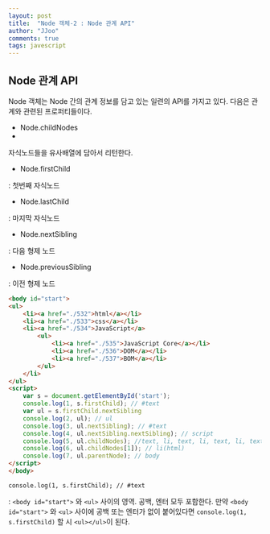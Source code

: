 ```yaml
---
layout: post
title:  "Node 객체-2 : Node 관계 API"
author: "JJoo"
comments: true
tags: javescript
---
```



## Node 관계 API 

Node 객체는 Node 간의 관계 정보를 담고 있는 일련의 API를 가지고 있다. 다음은 관계와 관련된 프로퍼티들이다.

- Node.childNodes
- 
자식노드들을 유사배열에 담아서 리턴한다.

- Node.firstChild

: 첫번째 자식노드

- Node.lastChild

: 마지막 자식노드

- Node.nextSibling

: 다음 형제 노드

- Node.previousSibling

: 이전 형제 노드


```html
<body id="start">
<ul>
	<li><a href="./532">html</a></li> 
	<li><a href="./533">css</a></li>
	<li><a href="./534">JavaScript</a>
		<ul>
			<li><a href="./535">JavaScript Core</a></li>
			<li><a href="./536">DOM</a></li>
			<li><a href="./537">BOM</a></li>
		</ul>
	</li>
</ul>
<script>
	var s = document.getElementById('start');
	console.log(1, s.firstChild); // #text
	var ul = s.firstChild.nextSibling
	console.log(2, ul); // ul
	console.log(3, ul.nextSibling); // #text
	console.log(4, ul.nextSibling.nextSibling); // script
	console.log(5, ul.childNodes); //text, li, text, li, text, li, text
	console.log(6, ul.childNodes[1]); // li(html)
	console.log(7, ul.parentNode); // body
</script>
</body>
```

```console.log(1, s.firstChild); // #text ```

: ```<body id="start">``` 와 ```<ul>``` 사이의 영역. 공백, 엔터 모두 포함한다. 만약 ```<body id="start">``` 와 ```<ul>``` 사이에 공백 또는 엔터가 없이 붙어있다면 
```console.log(1, s.firstChild)``` 할 시 ```<ul></ul>```이 된다. 

